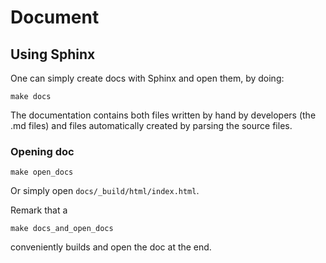 # Document

## Using Sphinx

One can simply create docs with Sphinx and open them, by doing:

```shell
make docs
```

The documentation contains both files written by hand by developers (the .md files) and files automatically created by parsing the source files.

### Opening doc

```shell
make open_docs
```

Or simply open `docs/_build/html/index.html`.

Remark that a

```shell
make docs_and_open_docs
```

conveniently builds and open the doc at the end.

